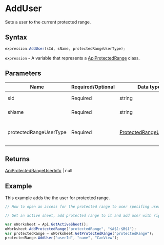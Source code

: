 # AddUser

Sets a user to the current protected range.

## Syntax

```javascript
expression.AddUser(sId, sName, protectedRangeUserType);
```

`expression` - A variable that represents a [ApiProtectedRange](../ApiProtectedRange.md) class.

## Parameters

| **Name** | **Required/Optional** | **Data type** | **Default** | **Description** |
| ------------- | ------------- | ------------- | ------------- | ------------- |
| sId | Required | string |  | The user ID. |
| sName | Required | string |  | The user name. |
| protectedRangeUserType | Required | [ProtectedRangeUserType](../../Enumeration/ProtectedRangeUserType.md) |  | The user type of the protected range. |

## Returns

[ApiProtectedRangeUserInfo](../../ApiProtectedRangeUserInfo/ApiProtectedRangeUserInfo.md) \| null

## Example

This example adds the the user for protected range.

```javascript editor-xlsx
// How to open an access for the protected range to user specifing user id, name and access type.

// Get an active sheet, add protected range to it and add user with rights.  

var oWorksheet = Api.GetActiveSheet();
oWorksheet.AddProtectedRange("protectedRange", "$A$1:$B$1");
var protectedRange = oWorksheet.GetProtectedRange("protectedRange");
protectedRange.AddUser("userId", "name", "CanView");
```

